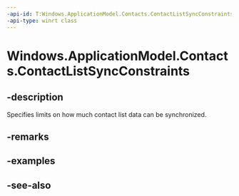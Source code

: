 ----api-id: T:Windows.ApplicationModel.Contacts.ContactListSyncConstraints
-api-type: winrt class
---<!-- Class syntax.public class ContactListSyncConstraints : Windows.ApplicationModel.Contacts.IContactListSyncConstraints--># Windows.ApplicationModel.Contacts.ContactListSyncConstraints## -descriptionSpecifies limits on how much contact list data can be synchronized.## -remarks## -examples## -see-also